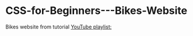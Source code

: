 # CSS-for-Beginners---Bikes-Website
Bikes website from tutorial
[YouTube playlist:](https://www.youtube.com/playlist?list=PL4cUxeGkcC9gQeDH6xYhmO-db2mhoTSrT)
